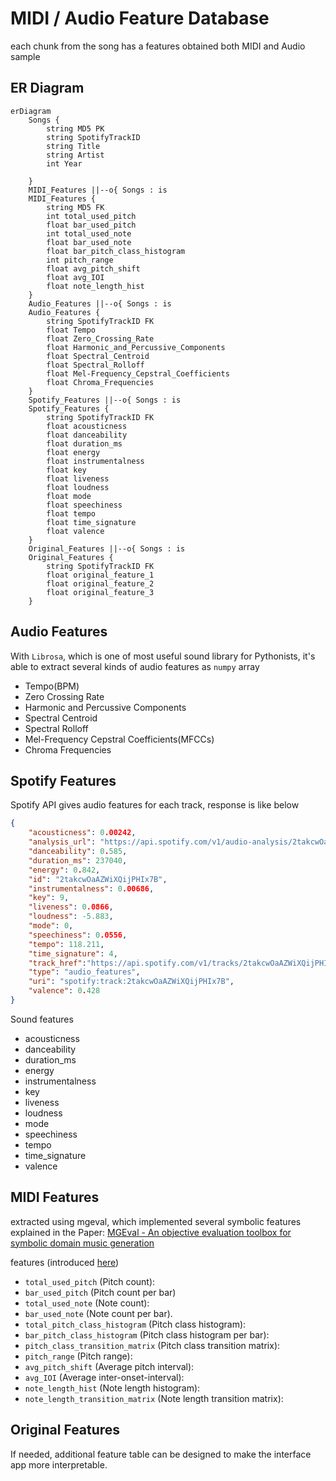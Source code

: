 # MIDI / Audio Feature Database

each chunk from the song has a features obtained both MIDI and Audio sample

## ER Diagram

```Mermaid
erDiagram
    Songs {
        string MD5 PK
        string SpotifyTrackID
        string Title
        string Artist
        int Year

    }
    MIDI_Features ||--o{ Songs : is
    MIDI_Features {
        string MD5 FK
        int total_used_pitch
        float bar_used_pitch
        int total_used_note
        float bar_used_note
        float bar_pitch_class_histogram
        int pitch_range
        float avg_pitch_shift
        float avg_IOI
        float note_length_hist
    }
    Audio_Features ||--o{ Songs : is
    Audio_Features {
        string SpotifyTrackID FK
        float Tempo
        float Zero_Crossing_Rate
        float Harmonic_and_Percussive_Components
        float Spectral_Centroid
        float Spectral_Rolloff
        float Mel-Frequency_Cepstral_Coefficients
        float Chroma_Frequencies
    }
    Spotify_Features ||--o{ Songs : is
    Spotify_Features {
        string SpotifyTrackID FK
        float acousticness
        float danceability
        float duration_ms
        float energy
        float instrumentalness
        float key
        float liveness
        float loudness
        float mode
        float speechiness
        float tempo
        float time_signature
        float valence
    }
    Original_Features ||--o{ Songs : is
    Original_Features {
        string SpotifyTrackID FK
        float original_feature_1
        float original_feature_2
        float original_feature_3
    }
```

## Audio Features

With `Librosa`, which is one of most useful sound library for Pythonists, it's able to extract several kinds of audio features as `numpy` array

- Tempo(BPM)
- Zero Crossing Rate
- Harmonic and Percussive Components
- Spectral Centroid
- Spectral Rolloff
- Mel-Frequency Cepstral Coefficients(MFCCs)
- Chroma Frequencies

## Spotify Features

Spotify API gives audio features for each track, response is like below

```json
{
    "acousticness": 0.00242,
    "analysis_url": "https://api.spotify.com/v1/audio-analysis/2takcwOaAZWiXQijPHIx7B\n",
    "danceability": 0.585,
    "duration_ms": 237040,
    "energy": 0.842,
    "id": "2takcwOaAZWiXQijPHIx7B",
    "instrumentalness": 0.00686,
    "key": 9,
    "liveness": 0.0866,
    "loudness": -5.883,
    "mode": 0,
    "speechiness": 0.0556,
    "tempo": 118.211,
    "time_signature": 4,
    "track_href":"https://api.spotify.com/v1/tracks/2takcwOaAZWiXQijPHIx7B\n",
    "type": "audio_features",
    "uri": "spotify:track:2takcwOaAZWiXQijPHIx7B",
    "valence": 0.428
}
```

Sound features

- acousticness
- danceability
- duration_ms
- energy
- instrumentalness
- key
- liveness
- loudness
- mode
- speechiness
- tempo
- time_signature
- valence

## MIDI Features

extracted using mgeval, which implemented several symbolic features explained in the Paper: [MGEval - An objective evaluation toolbox for symbolic domain music generation](https://richardyang40148.github.io/TheBlog/post_mgeval.html)

features (introduced [here](https://github.com/RichardYang40148/mgeval/blob/master/mgeval/documentation.md))

- `total_used_pitch` (Pitch count):
- `bar_used_pitch` (Pitch count per bar)
- `total_used_note` (Note count): 
- `bar_used_note` (Note count per bar).
- `total_pitch_class_histogram` (Pitch class histogram):
- `bar_pitch_class_histogram` (Pitch class histogram per bar):
- `pitch_class_transition_matrix` (Pitch class transition matrix):
- `pitch_range` (Pitch range):
- `avg_pitch_shift` (Average pitch interval):
- `avg_IOI` (Average inter-onset-interval):
- `note_length_hist` (Note length histogram):
- `note_length_transition_matrix` (Note length transition matrix):

## Original Features

If needed, additional feature table can be designed to make the interface app more interpretable.

